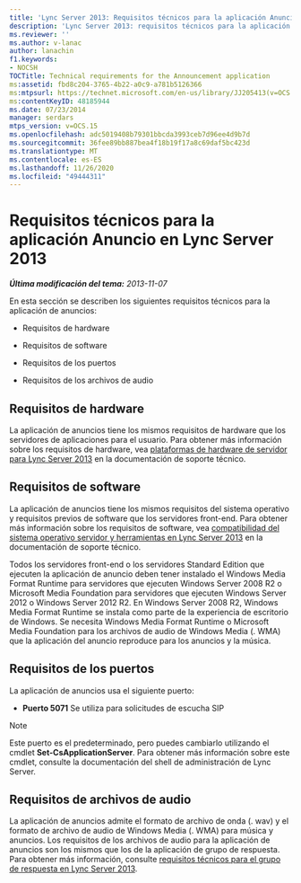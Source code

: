 ```yaml
---
title: 'Lync Server 2013: Requisitos técnicos para la aplicación Anuncio'
description: 'Lync Server 2013: requisitos técnicos para la aplicación de anuncios.'
ms.reviewer: ''
ms.author: v-lanac
author: lanachin
f1.keywords:
- NOCSH
TOCTitle: Technical requirements for the Announcement application
ms:assetid: fbd8c204-3765-4b22-a0c9-a781b5126366
ms:mtpsurl: https://technet.microsoft.com/en-us/library/JJ205413(v=OCS.15)
ms:contentKeyID: 48185944
ms.date: 07/23/2014
manager: serdars
mtps_version: v=OCS.15
ms.openlocfilehash: adc5019408b79301bbcda3993ceb7d96ee4d9b7d
ms.sourcegitcommit: 36fee89bb887bea4f18b19f17a8c69daf5bc423d
ms.translationtype: MT
ms.contentlocale: es-ES
ms.lasthandoff: 11/26/2020
ms.locfileid: "49444311"
---
```

# <a name="technical-requirements-for-the-announcement-application-in-lync-server-2013"></a>Requisitos técnicos para la aplicación Anuncio en Lync Server 2013

<div data-xmlns="http://www.w3.org/1999/xhtml">

<div class="topic" data-xmlns="http://www.w3.org/1999/xhtml" data-msxsl="urn:schemas-microsoft-com:xslt" data-cs="https://msdn.microsoft.com/">

<div data-asp="https://msdn2.microsoft.com/asp">



</div>

<div id="mainSection">

<div id="mainBody">

<span> </span>

_**Última modificación del tema:** 2013-11-07_

En esta sección se describen los siguientes requisitos técnicos para la aplicación de anuncios:

  - Requisitos de hardware

  - Requisitos de software

  - Requisitos de los puertos

  - Requisitos de los archivos de audio

<div>

## <a name="hardware-requirements"></a>Requisitos de hardware

La aplicación de anuncios tiene los mismos requisitos de hardware que los servidores de aplicaciones para el usuario. Para obtener más información sobre los requisitos de hardware, vea [plataformas de hardware de servidor para Lync Server 2013](lync-server-2013-server-hardware-platforms.md) en la documentación de soporte técnico.

</div>

<div>

## <a name="software-requirements"></a>Requisitos de software

La aplicación de anuncios tiene los mismos requisitos del sistema operativo y requisitos previos de software que los servidores front-end. Para obtener más información sobre los requisitos de software, vea [compatibilidad del sistema operativo servidor y herramientas en Lync Server 2013](lync-server-2013-server-and-tools-operating-system-support.md) en la documentación de soporte técnico.

Todos los servidores front-end o los servidores Standard Edition que ejecuten la aplicación de anuncio deben tener instalado el Windows Media Format Runtime para servidores que ejecuten Windows Server 2008 R2 o Microsoft Media Foundation para servidores que ejecuten Windows Server 2012 o Windows Server 2012 R2. En Windows Server 2008 R2, Windows Media Format Runtime se instala como parte de la experiencia de escritorio de Windows. Se necesita Windows Media Format Runtime o Microsoft Media Foundation para los archivos de audio de Windows Media (. WMA) que la aplicación del anuncio reproduce para los anuncios y la música.

</div>

<div>

## <a name="port-requirements"></a>Requisitos de los puertos

La aplicación de anuncios usa el siguiente puerto:

  - **Puerto 5071** Se utiliza para solicitudes de escucha SIP

<div>


> [!NOTE]  
> Este puerto es el predeterminado, pero puedes cambiarlo utilizando el cmdlet <STRONG>Set-CsApplicationServer</STRONG>. Para obtener más información sobre este cmdlet, consulte la documentación del shell de administración de Lync Server.



</div>

</div>

<div>

## <a name="audio-file-requirements"></a>Requisitos de archivos de audio

La aplicación de anuncios admite el formato de archivo de onda (. wav) y el formato de archivo de audio de Windows Media (. WMA) para música y anuncios. Los requisitos de los archivos de audio para la aplicación de anuncios son los mismos que los de la aplicación de grupo de respuesta. Para obtener más información, consulte [requisitos técnicos para el grupo de respuesta en Lync Server 2013](lync-server-2013-technical-requirements-for-response-group.md).

</div>

</div>

<span> </span>

</div>

</div>

</div>

